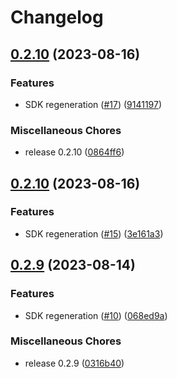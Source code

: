# Changelog

## [0.2.10](https://github.com/flipt-io/flipt-java/compare/0.2.10...0.2.10) (2023-08-16)


### Features

* SDK regeneration ([#17](https://github.com/flipt-io/flipt-java/issues/17)) ([9141197](https://github.com/flipt-io/flipt-java/commit/914119798f7944dd17b6de6fb7b90b4381c6d892))


### Miscellaneous Chores

* release 0.2.10 ([0864ff6](https://github.com/flipt-io/flipt-java/commit/0864ff6ff6d96b02f6e66e16ef032ec675758ee4))

## [0.2.10](https://github.com/flipt-io/flipt-java/compare/0.2.9...0.2.10) (2023-08-16)


### Features

* SDK regeneration ([#15](https://github.com/flipt-io/flipt-java/issues/15)) ([3e161a3](https://github.com/flipt-io/flipt-java/commit/3e161a3dfde277ded42e1745fe638110a4fe0e34))

## [0.2.9](https://github.com/flipt-io/flipt-java/compare/0.2.8...0.2.9) (2023-08-14)


### Features

* SDK regeneration ([#10](https://github.com/flipt-io/flipt-java/issues/10)) ([068ed9a](https://github.com/flipt-io/flipt-java/commit/068ed9ab3cd324a82e6c8968f00461ec8b00ac0f))


### Miscellaneous Chores

* release 0.2.9 ([0316b40](https://github.com/flipt-io/flipt-java/commit/0316b40a9c53d34bc3adc475ede0a2c02a1c06a6))
